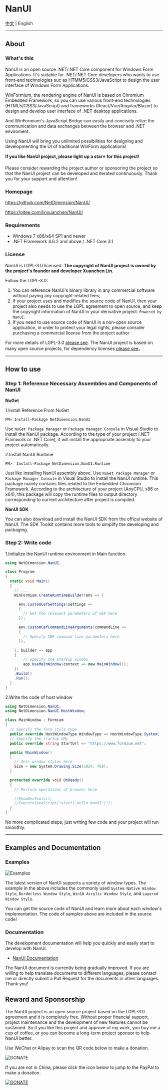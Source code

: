 # NanUI

[中文](README.md) | English

---

## About

### What's this

NanUI is an open source .NET/.NET Core component for Windows Form Applications. It's suitable for .NET/.NET Core developers who wants to use front-end technologies suc as HTMM5/CSS3/JavaScript to design the user interface of Windows Form Applications.

WinFormium, the rendering engine of NanUI is based on Chromium Embedded Framework, so you can use various front-end technologies (HTML5/CSS3/JavaScript) and frameworks (React/Vue/Angular/Blazor) to design and develop user interface of .NET desktop applications.

And WinFormium's JavaScript Bridge can easily and concisely relize the communication and data exchanges between the browser and .NET enviroment.

Using NanUI will bring you unlimited possibilities for designing and developmenting the UI of traditional WinForm applications!

**If you like NanUI project, please light up a star⭐ for this project!**

Please consider rewarding the project author or sponsoring the project so that the NanUI project can be developed and iterated continuously. Thank you for your support and attention!

### Homepage

https://github.com/NetDimension/NanUI/

https://gitee.com/linxuanchen/NanUI/

### Requirements

- Windows 7 x86/x64 SP1 and newer
- .NET Framework 4.6.2 and above / .NET Core 3.1

### License

NanUI is LGPL-3.0 licensed. **The copyright of NanUI project is owned by the project's founder and developer Xuanchen Lin**.

Follow the LGPL-3.0:

1. You can reference NanUI's binary library in any commercial software without paying any copyright-related fees;
2. If your project uses and modifies the source code of NanUI, then your project also needs to use the LGPL agreement to open source, and keep the copyright information of NanUI in your derivative project: `Powered by NanUI`.
3. If you need to use source code of NanUI in a non-open source application, in order to protect your legal rights, please consider purchasing a commercial license from the project author.

For more details of LGPL-3.0 [please see](docs/en-US/Licence.md). The NanUI project is based on many open source projects, for dependency licenses [please see](docs/en-US/Dependences.md)。

---

## How to use

### Step 1: Reference Necessary Assemblies and Components of NanUI

**NuGet**

1.Install Reference From NuGet

```
PM> Install-Package NetDimension.NanUI
```

Use `NuGet Package Manager` or `Package Manager Console` in Visual Studio to install the NanUI package. According to the type of your project (.NET Framwork or .NET Core), it will install the appropriate assembly to your project automatically.

2.Install NanUI Runtime

```
PM>  Install-Package NetDimension.NanUI.Runtime
```

Just like installing NanUI assembly above, Use `NuGet Package Manager` or `Package Manager Console` in Visual Studio to install the NanUI runtime. This package mainly contains files related to the Embedded Chromium Framework.
According to the architecture of your project (AnyCPU, x86 or x64), this package will copy the runtime files to output directory corresponding to current architecture after project is compiled.

**NanUI SDK**

You can also download and install the NanUI SDK from the offical website of NanUI. The SDK Toolkit contains more tools to simplify the developing and packaging.

### Step 2: Write code

1.Initialize the NanUI runtime environment in Main function.

```C#
using NetDimension.NanUI;

class Program
{
  static void Main()
  {
    // ...
    WinFormium.CreateRuntimeBuilder(env => {

      env.CustomCefSettings(settings =>
      {
        // Set the relevant parameters of CEF here
      });

      env.CustomCefCommandLineArguments(commandLine =>
      {
        // Specify CEF command line parameters here
      });

    }, builder => app
    {
        // Specify the startup window
        app.UseMainWindow(context => new MainWindow());
    })
    .Build()
    .Run();
  }
}

```

2.Write the code of host window

```C#
using NetDimension.NanUI;
using NetDimension.NanUI.HostWindow;

class MainWindow : Formium
{
  // Specify the form style type
  public override HostWindowType WindowType => HostWindowType.System;
  // Specify the startup URL
  public override string StartUrl => "https://www.formium.net";

  public MainWindow()
  {
    // Sets window styles here
    Size = new System.Drawing.Size(1024, 768);
  }

  protected override void OnReady()
  {
    // Perform operations of browser here

    //ShowDevTools();
    //ExecuteJavaScript("alert('Hello NanUI')");
  }
}

```

No more complicated steps, just writing few code and your project will run smoothly.

---

## Examples and Documentation

### Examples

![Examples](docs/images/preview-animation.png)

The latest version of NanUI supports a variety of window types. The example in the above includes the commonly used `System Native Window Style`, `Borderless Window Style`, `Win10 Acrylic Window Style`, and `Layered Window Style`.

You can get the source code of NanUI and learn more about each window's implementation. The code of samples above are included in the source code!

### Documentation

The development documentation will help you quickly and easily start to develop with NanUI.

- [NanUI Documentation](docs/README.md)

The NanUI document is currently being gradually improved. If you are willing to help translate documents to different languages, please contact me or directly submit a Pull Request for the documents in other languages. Thank you!

## Reward and Sponsorship

The NanUI project is an open source project based on the LGPL-3.0 agreement and it is completely free. Without proper financial support, project maintenance and the development of new features cannot be sustained. So if you like this project and approve of my work, you buy me a cup of coffee, or you can become a long-term project sponsor to help NanUI better.

Use WeChat or Alipay to scan the QR code below to make a donation.

![DONATE](docs/images/qrcode.png)

If you are not in China, please click the icon below to jump to the PayPal to make a donation.

[![DONATE](docs/images/paypal.png)](https://www.paypal.me/mrjson)
